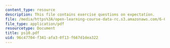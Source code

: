 ```yaml
---
content_type: resource
description: This file contains exercise questions on expectation.
file: /media/https%3A/open-learning-course-data-rc.s3.amazonaws.com/6-042j-mathematics-for-computer-science-fall-2005/96c47704f341afa30f13f667d1dea322_ps10.pdf
file_type: application/pdf
resourcetype: Document
title: ps10.pdf
uid: 96c47704-f341-afa3-0f13-f667d1dea322
---
```

